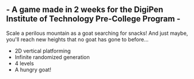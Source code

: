 ## \- A game made in 2 weeks for the DigiPen Institute of Technology Pre-College Program -

Scale a perilous mountain as a goat searching for snacks! And just maybe, you'll reach new heights that no goat has gone to before...

* 2D vertical platforming
* Infinite randomized generation
* 4 levels
* A hungry goat!
